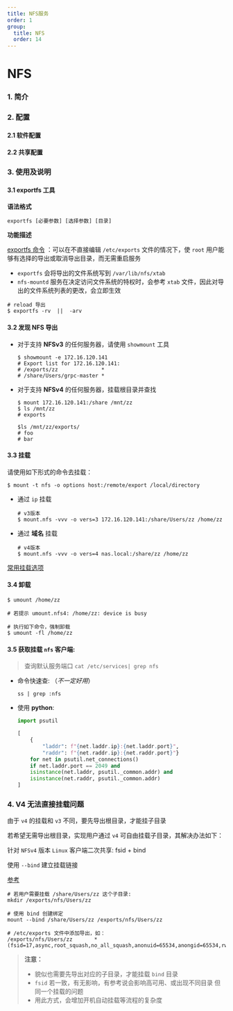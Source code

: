 ```yaml
---
title: NFS服务
order: 1
group:
  title: NFS
  order: 14
---
```


# NFS

### 1. 简介

### 2. 配置

#### 2.1 软件配置

#### 2.2 共享配置

### 3. 使用及说明

#### 3.1 exportfs 工具

**语法格式**

```shell
exportfs [必要参数] [选择参数] [目录]
```

**功能描述**

[exportfs 命令](https://access.redhat.com/documentation/zh-cn/red_hat_enterprise_linux/8/html/managing_file_systems/the-exportfs-utility_exporting-nfs-shares) ：可以在不直接编辑 `/etc/exports` 文件的情况下，使 `root` 用户能够有选择的导出或取消导出目录，而无需重启服务

- `exportfs` 会将导出的文件系统写到 `/var/lib/nfs/xtab`
- `nfs-mountd` 服务在决定访问文件系统的特权时，会参考 `xtab` 文件，因此对导出的文件系统列表的更改，会立即生效

```shell
# reload 导出
$ exportfs -rv  ||  -arv
```

#### 3.2 发现 NFS 导出

- 对于支持 **NFSv3** 的任何服务器，请使用 `showmount` 工具

  ```shell
  $ showmount -e 172.16.120.141
  # Export list for 172.16.120.141:
  # /exports/zz              *
  # /share/Users/grpc-master *
  ```

- 对于支持 **NFSv4** 的任何服务器，挂载根目录并查找

  ```shell
  $ mount 172.16.120.141:/share /mnt/zz
  $ ls /mnt/zz
  # exports

  $ls /mnt/zz/exports/
  # foo
  # bar
  ```

#### 3.3 挂载

请使用如下形式的命令去挂载：

```shell
$ mount -t nfs -o options host:/remote/export /local/directory
```

- 通过 `ip` 挂载

  ```shell
  # v3版本
  $ mount.nfs -vvv -o vers=3 172.16.120.141:/share/Users/zz /home/zz
  ```

- 通过 **域名** 挂载

  ```shell
  # v4版本
  $ mount.nfs -vvv -o vers=4 nas.local:/share/zz /home/zz
  ```

[常用挂载选项](https://access.redhat.com/documentation/zh-cn/red_hat_enterprise_linux/8/html/managing_file_systems/common-nfs-mount-options_mounting-nfs-shares)

#### 3.4 卸载

```shell
$ umount /home/zz

# 若提示 umount.nfs4: /home/zz: device is busy

# 执行如下命令，强制卸载
$ umount -fl /home/zz
```

#### 3.5 获取挂载 `nfs` 客户端:

> 查询默认服务端口 `cat /etc/services| grep nfs`

- 命令快速查: （_不一定好用_）

  ```shell
  ss | grep :nfs
  ```

- 使用 **python**:

  ```python
  import psutil

  [
      {
          "laddr": f"{net.laddr.ip}:{net.laddr.port}",
          "raddr": f"{net.raddr.ip}:{net.raddr.port}"}
      for net in psutil.net_connections()
      if net.laddr.port == 2049 and
      isinstance(net.laddr, psutil._common.addr) and
      isinstance(net.raddr, psutil._common.addr)
  ]
  ```

### 4. V4 无法直接挂载问题

由于 `v4` 的挂载和 `v3` 不同，要先导出根目录，才能挂子目录

若希望无需导出根目录，实现用户通过 `v4` 可自由挂载子目录，其解决办法如下：

<Alert type="info"> 针对 `NFSv4` 版本 `Linux` 客户端二次共享: <Badge type="error">fsid</Badge> + <Badge type="info">bind</Badge></Alert>

使用 `--bind` 建立挂载链接

[参考](https://access.redhat.com/documentation/en-us/red_hat_enterprise_linux/5/html/deployment_guide/s1-nfs-server-config-exports)

```shell
# 若用户需要挂载 /share/Users/zz 这个子目录:
mkdir /exports/nfs/Users/zz

# 使用 bind 创建绑定
mount --bind /share/Users/zz /exports/nfs/Users/zz

# /etc/exports 文件中添加导出，如：
/exports/nfs/Users/zz		*(fsid=17,async,root_squash,no_all_squash,anonuid=65534,anongid=65534,rw)
```

> **注意：**
>
> - 貌似也需要先导出对应的子目录，才能挂载 `bind` 目录
> - `fsid` 若一致，有无影响，有参考说会影响高可用、或出现不同目录 但同一个挂载的问题
> - 用此方式，会增加开机自动挂载等流程的复杂度
